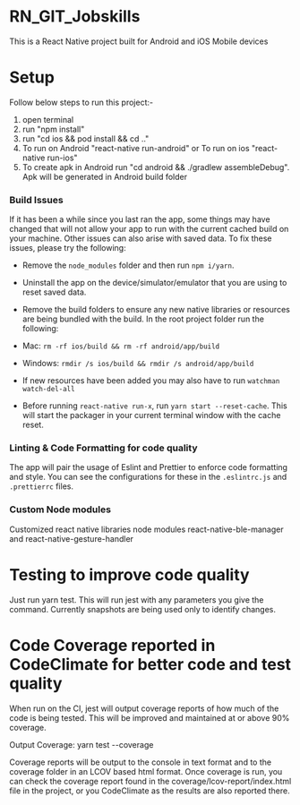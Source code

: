 # RN_GIT_Jobskills
This is a React Native project built for Android and iOS Mobile devices

# Setup
Follow below steps to run this project:-

1) open terminal
2) run "npm install"
3) run "cd ios && pod install && cd .."
4) To run on Android "react-native run-android" or To run on ios "react-native run-ios"
5) To create apk in Android run "cd android && ./gradlew assembleDebug". Apk will be generated in Android build folder

### Build Issues

If it has been a while since you last ran the app, some things may have changed that will not allow your app to run with the current cached build on your machine. Other issues can also arise with saved data. To fix these issues, please try the following:

- Remove the `node_modules` folder and then run `npm i/yarn`.

- Uninstall the app on the device/simulator/emulator that you are using to reset saved data.

- Remove the build folders to ensure any new native libraries or resources are being bundled with the build. In the root project folder run the following:

- Mac: `rm -rf ios/build && rm -rf android/app/build`

- Windows: `rmdir /s ios/build && rmdir /s android/app/build`

- If new resources have been added you may also have to run `watchman watch-del-all`

- Before running `react-native run-x`, run `yarn start --reset-cache`. This will start the packager in your current terminal window with the cache reset.

### Linting & Code Formatting for code quality

The app will pair the usage of Eslint and Prettier to enforce code formatting and style. You can see the configurations for these in the `.eslintrc.js` and `.prettierrc` files.

### Custom Node modules

Customized react native libraries node modules react-native-ble-manager and react-native-gesture-handler 
# Testing to improve code quality

Just run yarn test. This will run jest with any parameters you give the command. Currently snapshots are being used only to identify changes.

# Code Coverage reported in CodeClimate for better code and test quality

When run on the CI, jest will output coverage reports of how much of the code is being tested. This will be improved and maintained at or above 90% coverage.

Output Coverage: yarn test --coverage

Coverage reports will be output to the console in text format and to the coverage folder in an LCOV based html format. Once coverage is run, you can check the coverage report found in the coverage/lcov-report/index.html file in the project, or you CodeClimate as the results are also reported there.

